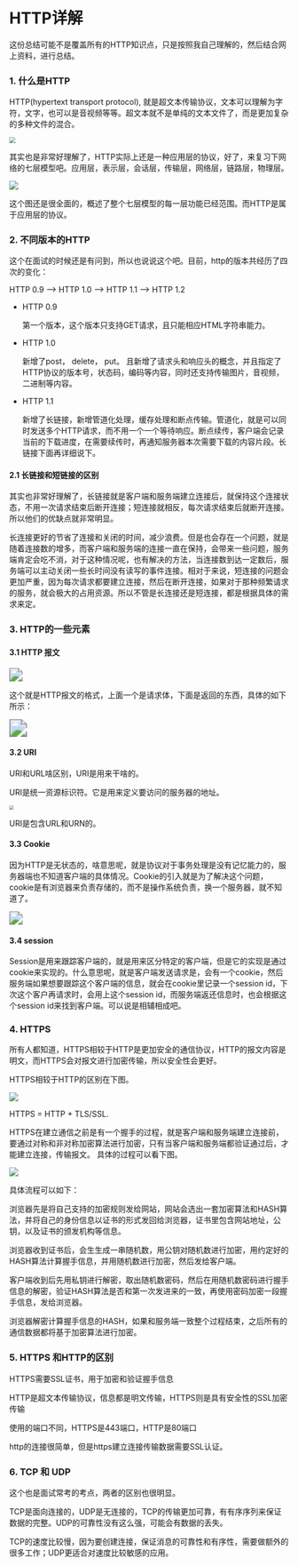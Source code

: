 # HTTP详解


这份总结可能不是覆盖所有的HTTP知识点，只是按照我自己理解的，然后结合网上资料，进行总结。

### 1. 什么是HTTP

HTTP(hypertext transport protocol), 就是超文本传输协议，文本可以理解为字符，文字，也可以是音视频等等。超文本就不是单纯的文本文件了，而是更加复杂的多种文件的混合。

<img src="https://cdn.jsdelivr.net/gh/yeliansong/github-blog-PIC/blog-images/007S8ZIlgy1gf8j1170vxj30p80k0gr4.jpg" style="zoom: 67%;" />

其实也是非常好理解了，HTTP实际上还是一种应用层的协议，好了，来复习下网络的七层模型吧。应用层，表示层，会话层，传输层，网络层，链路层，物理层。

![](https://cdn.jsdelivr.net/gh/yeliansong/github-blog-PIC/blog-images/gggg.jpeg)

这个图还是很全面的，概述了整个七层模型的每一层功能已经范围。而HTTP是属于应用层的协议。

### 2. 不同版本的HTTP

这个在面试的时候还是有问到，所以也说说这个吧。目前，http的版本共经历了四次的变化：

HTTP 0.9 --> HTTP 1.0 --> HTTP 1.1 --> HTTP 1.2

- HTTP 0.9

  第一个版本，这个版本只支持GET请求，且只能相应HTML字符串能力。

- HTTP 1.0

  新增了post， delete， put。 且新增了请求头和响应头的概念，并且指定了HTTP协议的版本号，状态码，编码等内容，同时还支持传输图片，音视频，二进制等内容。

- HTTP 1.1

  新增了长链接，新增管道化处理，缓存处理和断点传输。管道化，就是可以同时发送多个HTTP请求，而不用一个一个等待响应。断点续传，客户端会记录当前的下载进度，在需要续传时，再通知服务器本次需要下载的内容片段。长链接下面再详细说下。

#### 2.1 长链接和短链接的区别

其实也非常好理解了，长链接就是客户端和服务端建立连接后，就保持这个连接状态，不用一次请求结束后断开连接；短连接就相反，每次请求结束后就断开连接。所以他们的优缺点就非常明显。

长连接更好的节省了连接和关闭的时间，减少浪费。但是也会存在一个问题，就是随着连接数的增多，而客户端和服务端的连接一直在保持，会带来一些问题，服务端肯定会吃不消，对于这种情况呢，也有解决的方法，当连接数到达一定数后，服务端可以主动关闭一些长时间没有读写的事件连接。相对于来说，短连接的问题会更加严重，因为每次请求都要建立连接，然后在断开连接，如果对于那种频繁请求的服务，就会极大的占用资源。所以不管是长连接还是短连接，都是根据具体的需求来定。

### 3. HTTP的一些元素

#### 3.1 HTTP 报文

<img src="https://cdn.jsdelivr.net/gh/yeliansong/github-blog-PIC/blog-images/007S8ZIlgy1gf9jeo1er9j311w0m843k.jpg" style="zoom:150%;" />

这个就是HTTP报文的格式，上面一个是请求体，下面是返回的东西，具体的如下所示：

<img src="https://cdn.jsdelivr.net/gh/yeliansong/github-blog-PIC/blog-images/007S8ZIlgy1gf9jfvk74fj311i0jg47x.jpg" style="zoom:200%;" />

#### 3.2 URI

URI和URL啥区别，URI是用来干啥的。

URI是统一资源标识符。它是用来定义要访问的服务器的地址。

<img src="https://cdn.jsdelivr.net/gh/yeliansong/github-blog-PIC/blog-images/ffff.jpeg" style="zoom:50%;" />

URI是包含URL和URN的。

#### 3.3 Cookie

因为HTTP是无状态的，啥意思呢，就是协议对于事务处理是没有记忆能力的，服务器端也不知道客户端的具体情况。Cookie的引入就是为了解决这个问题，cookie是有浏览器来负责存储的，而不是操作系统负责，换一个服务器，就不知道了。

<img src="https://cdn.jsdelivr.net/gh/yeliansong/github-blog-PIC/blog-images/007S8ZIlgy1gf9jwstm0uj30z20hqk0j.jpg" style="zoom:150%;" />

#### 3.4  session

Session是用来跟踪客户端的，就是用来区分特定的客户端，但是它的实现是通过cookie来实现的。什么意思呢，就是客户端发送请求是，会有一个cookie，然后服务端如果想要跟踪这个客户端的信息，就会在cookie里记录一个session id，下次这个客户再请求时，会用上这个session id，而服务端返还信息时，也会根据这个session id来找到客户端。可以说是相辅相成吧。

### 4. HTTPS

所有人都知道，HTTPS相较于HTTP是更加安全的通信协议，HTTP的报文内容是明文，而HTTPS会对报文进行加密传输，所以安全性会更好。

HTTPS相较于HTTP的区别在下图。

![](https://cdn.jsdelivr.net/gh/yeliansong/github-blog-PIC/blog-images/007S8ZIlgy1gf9k7voqxcj310u0mste2.jpg)

HTTPS = HTTP + TLS/SSL.

HTTPS在建立通信之前是有一个握手的过程，就是客户端和服务端建立连接前，要通过对称和非对称加密算法进行加密，只有当客户端和服务端都验证通过后，才能建立连接，传输报文。 具体的过程可以看下图。

<img src="https://cdn.jsdelivr.net/gh/yeliansong/github-blog-PIC/blog-images/007S8ZIlgy1gf9kkvbqegj30ms0nwn02.jpg"  />



具体流程可以如下：

浏览器先是将自己支持的加密规则发给网站，网站会选出一套加密算法和HASH算法，并将自己的身份信息以证书的形式发回给浏览器，证书里包含网站地址，公钥，以及证书的颁发机构等信息。

浏览器收到证书后，会生生成一串随机数，用公钥对随机数进行加密，用约定好的HASH算法计算握手信息，并用随机数进行加密，然后发给客户端。

客户端收到后先用私钥进行解密，取出随机数密码，然后在用随机数密码进行握手信息的解密，验证HASH算法是否和第一次发进来的一致，再使用密码加密一段握手信息，发给浏览器。

浏览器解密计算握手信息的HASH，如果和服务端一致整个过程结束，之后所有的通信数据都将基于加密算法进行加密。

### 5. HTTPS 和HTTP的区别

HTTPS需要SSL证书，用于加密和验证握手信息

HTTP是超文本传输协议，信息都是明文传输，HTTPS则是具有安全性的SSL加密传输

使用的端口不同，HTTPS是443端口，HTTP是80端口

http的连接很简单，但是https建立连接传输数据需要SSL认证。

### 6. TCP 和 UDP

这个也是面试常考的考点，两者的区别也很明显。

TCP是面向连接的，UDP是无连接的，TCP的传输更加可靠，有有序序列来保证数据的完整。UDP的可靠性没有这么强，可能会有数据的丢失。

TCP的速度比较慢，因为要创建连接，保证消息的可靠性和有序性，需要做额外的很多工作；UDP更适合对速度比较敏感的应用。






